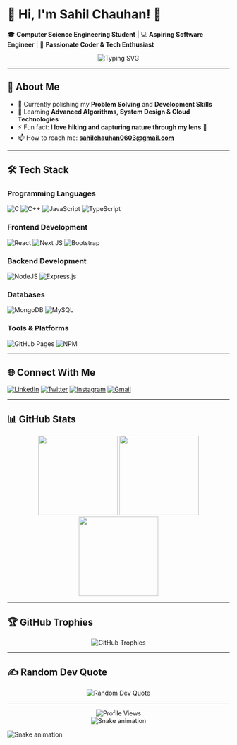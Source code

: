 # 💫 Hi, I'm Sahil Chauhan! 👋

🎓 **Computer Science Engineering Student** | 💻 **Aspiring Software Engineer** | 🌟 **Passionate Coder & Tech Enthusiast**

<div align="center">
  <img src="https://readme-typing-svg.demolab.com?font=Fira+Code&pause=1000&color=00FF00&width=435&lines=Problem+Solver;Full-Stack+Developer;Tech+Explorer;Nature+Lover+%26+Hiker;Photographer" alt="Typing SVG" />
</div>

---

## 🚀 About Me

- 🔭 Currently polishing my **Problem Solving** and **Development Skills**
- 🌱 Learning **Advanced Algorithms, System Design & Cloud Technologies**
- ⚡ Fun fact: **I love hiking and capturing nature through my lens** 📸
- 📫 How to reach me: **sahilchauhan0603@gmail.com**

---

## 🛠 Tech Stack

### Programming Languages
![C](https://img.shields.io/badge/c-%2300599C.svg?style=for-the-badge&logo=c&logoColor=white)
![C++](https://img.shields.io/badge/c++-%2300599C.svg?style=for-the-badge&logo=c%2B%2B&logoColor=white)
![JavaScript](https://img.shields.io/badge/javascript-%23323330.svg?style=for-the-badge&logo=javascript&logoColor=%23F7DF1E)
![TypeScript](https://img.shields.io/badge/typescript-%23007ACC.svg?style=for-the-badge&logo=typescript&logoColor=white)

### Frontend Development
![React](https://img.shields.io/badge/react-%2320232a.svg?style=for-the-badge&logo=react&logoColor=%2361DAFB)
![Next JS](https://img.shields.io/badge/Next-black?style=for-the-badge&logo=next.js&logoColor=white)
![Bootstrap](https://img.shields.io/badge/bootstrap-%238511FA.svg?style=for-the-badge&logo=bootstrap&logoColor=white)

### Backend Development
![NodeJS](https://img.shields.io/badge/node.js-6DA55F?style=for-the-badge&logo=node.js&logoColor=white)
![Express.js](https://img.shields.io/badge/express.js-%23404d59.svg?style=for-the-badge&logo=express&logoColor=%2361DAFB)

### Databases
![MongoDB](https://img.shields.io/badge/MongoDB-%234ea94b.svg?style=for-the-badge&logo=mongodb&logoColor=white)
![MySQL](https://img.shields.io/badge/mysql-%2300000f.svg?style=for-the-badge&logo=mysql&logoColor=white)

### Tools & Platforms
![GitHub Pages](https://img.shields.io/badge/github%20pages-121013?style=for-the-badge&logo=github&logoColor=white)
![NPM](https://img.shields.io/badge/NPM-%23CB3837.svg?style=for-the-badge&logo=npm&logoColor=white)

---

## 🌐 Connect With Me

[![LinkedIn](https://img.shields.io/badge/LinkedIn-0077B5?style=for-the-badge&logo=linkedin&logoColor=white)](https://linkedin.com/in/sahil-chauhan-a6a626265)
[![Twitter](https://img.shields.io/badge/Twitter-1DA1F2?style=for-the-badge&logo=twitter&logoColor=white)](https://twitter.com/TheSahil061003)
[![Instagram](https://img.shields.io/badge/Instagram-E4405F?style=for-the-badge&logo=instagram&logoColor=white)](https://instagram.com/sahilchauhan0603)
[![Gmail](https://img.shields.io/badge/Gmail-D14836?style=for-the-badge&logo=gmail&logoColor=white)](mailto:sahilchauhan0603@gmail.com)

---

## 📊 GitHub Stats

<div align="center">
  <img height="180em" src="https://github-readme-stats.vercel.app/api?username=sahilchauhan0603&show_icons=true&theme=radical&include_all_commits=true&count_private=true"/>
  <img height="180em" src="https://github-readme-stats.vercel.app/api/top-langs/?username=sahilchauhan0603&layout=compact&langs_count=7&theme=radical"/>
  <img height="180em" src="https://github-readme-streak-stats.herokuapp.com/?user=sahilchauhan0603&theme=radical"/>
</div>

---

## 🏆 GitHub Trophies

<div align="center">
  <img src="https://github-profile-trophy.vercel.app/?username=sahilchauhan0603&theme=radical&no-frame=false&no-bg=true&margin-w=4" alt="GitHub Trophies" />
</div>

---

## ✍️ Random Dev Quote

<div align="center">
  <img src="https://quotes-github-readme.vercel.app/api?type=horizontal&theme=radical" alt="Random Dev Quote"/>
</div>

---

<div align="center">
  <img src="https://komarev.com/ghpvc/?username=sahilchauhan0603&label=Profile%20views&color=0e75b6&style=flat" alt="Profile Views" />
</div>

<div align="center">
  <img src="https://github.com/sahilchauhan0603/sahilchauhan0603/blob/output/github-contribution-grid-snake.svg" alt="Snake animation" />
</div>

![Snake animation](https://github.com/sahilchauhan0603/sahilchauhan0603/blob/output/snake.svg)
